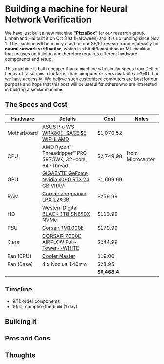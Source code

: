 # Building a machine for Neural Network Verification

We have just built a new machine **"PizzaBox"** for our research group.  Linhan and Hai built it on Oct 31st (Halloween) and it is up running since Nov 1.  The machine will be mainly used for our SE/PL research and especially for **neural network verification**, which is a bit different than an ML machine that focuses on training and therefore requires different hardware components and setup.

This machine is both cheaper than a machine with similar specs from Dell or Lenovo. It also runs a lot faster than computer servers available at GMU that we have access to.  We believe such customized computers are best for our purpose and hope that this post will be useful for others who are interested in building a similar machine.

## The Specs and Cost 

| Hardware | Details     | Cost | Notes |
|----------|-------------|------|-------|
| Motherboard| [ASUS Pro WS WRX80E-SAGE SE WiFi II AMD](https://www.amazon.com/gp/product/B0BZT9NF57/ref=ppx_yo_dt_b_asin_title_o05_s03?ie=UTF8&psc=1) | $1,070.52 | | 
| CPU      | AMD Ryzen™ Threadripper™ PRO 5975WX, 32-core, 64-Thread|  $2,749.98 |  from Microcenter
| GPU      | [GIGABYTE GeForce Nvidia 4090 RTX 24 GB VRAM](https://www.amazon.com/gp/product/B0BGP8FGNZ/ref=ppx_yo_dt_b_asin_title_o04_s00?ie=UTF8&th=1) |$1,699.99 | |
| RAM     | [Corsair Vengeance LPX 128GB](https://www.amazon.com/gp/product/B085WQXKM2/ref=ppx_yo_dt_b_asin_title_o05_s02?ie=UTF8&th=1) |$259.99 |
| HD  | [Western Digital BLACK 2TB SN850X NVMe](https://www.amazon.com/gp/product/B0B7CMZ3QH/ref=ppx_yo_dt_b_asin_title_o07_s00?ie=UTF8&th=1) |$119.99 | 
| PSU | [Corsair RM1000E](https://www.amazon.com/gp/product/B0BYQHWJXC/ref=ppx_yo_dt_b_asin_title_o05_s00?ie=UTF8&psc=1)|$179.99 | 
| Case | [CORSAIR 7000D AIRFLOW Full-Tower--WHITE](https://www.amazon.com/gp/product/B09444VWX2/ref=ppx_yo_dt_b_asin_title_o02_s00?ie=UTF8&th=1) | $244.99 | 
| Fan (CPU) | [Cooler Master](https://www.amazon.com/gp/product/B07H25DZ3M/ref=ppx_yo_dt_b_asin_title_o06_s00?ie=UTF8&psc=1) | 119.00 | 
| Fan (Case) | 4 x Noctua 140mm  | $23.95 | | 
|    |         |**$6,468.4**   |    |

## Timeline
- 9/11: order components
- 10/31: complete the build (1 day)

## Building It


## Pros and Cons


## Thoughts




